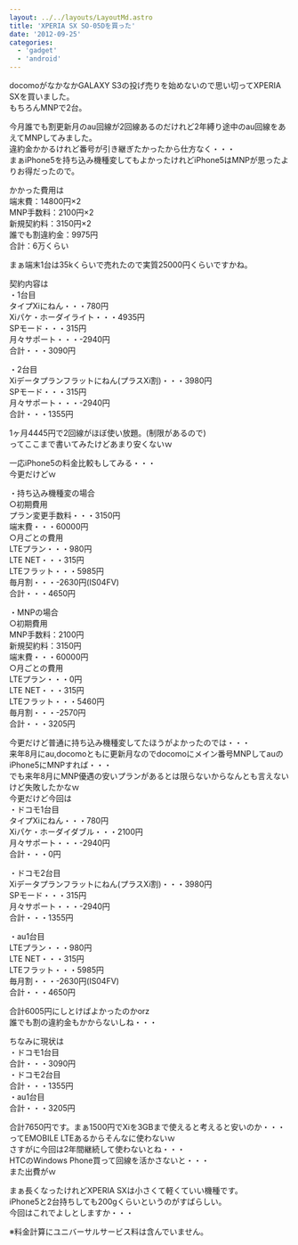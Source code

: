 ```yaml
---
layout: ../../layouts/LayoutMd.astro
title: 'XPERIA SX SO-05Dを買った'
date: '2012-09-25'
categories:
  - 'gadget'
  - 'android'
---
```


docomoがなかなかGALAXY S3の投げ売りを始めないので思い切ってXPERIA SXを買いました。  
もちろんMNPで2台。

今月誰でも割更新月のau回線が2回線あるのだけれど2年縛り途中のau回線をあえてMNPしてみました。  
違約金かかるけれど番号が引き継ぎたかったから仕方なく・・・  
まぁiPhone5を持ち込み機種変してもよかったけれどiPhone5はMNPが思ったよりお得だったので。

かかった費用は  
端末費：14800円×2  
MNP手数料：2100円×2  
新規契約料：3150円×2  
誰でも割違約金：9975円  
合計：6万くらい

まぁ端末1台は35kくらいで売れたので実質25000円くらいですかね。

契約内容は  
・1台目  
タイプXiにねん・・・780円  
Xiパケ・ホーダイライト・・・4935円  
SPモード・・・315円  
月々サポート・・・-2940円  
合計・・・3090円

・2台目  
Xiデータプランフラットにねん(プラスXi割)・・・3980円  
SPモード・・・315円  
月々サポート・・・-2940円  
合計・・・1355円

1ヶ月4445円で2回線がほぼ使い放題。(制限があるので)  
ってここまで書いてみたけどあまり安くないｗ

一応iPhone5の料金比較もしてみる・・・  
今更だけどｗ

・持ち込み機種変の場合  
○初期費用  
プラン変更手数料・・・3150円  
端末費・・・60000円  
○月ごとの費用  
LTEプラン・・・980円  
LTE NET・・・315円  
LTEフラット・・・5985円  
毎月割・・・-2630円(IS04FV)  
合計・・・4650円

・MNPの場合  
○初期費用  
MNP手数料：2100円  
新規契約料：3150円  
端末費・・・60000円  
○月ごとの費用  
LTEプラン・・・0円  
LTE NET・・・315円  
LTEフラット・・・5460円  
毎月割・・・-2570円  
合計・・・3205円

今更だけど普通に持ち込み機種変してたほうがよかったのでは・・・  
来年8月にau,docomoともに更新月なのでdocomoにメイン番号MNPしてauのiPhone5にMNPすれば・・・  
でも来年8月にMNP優遇の安いプランがあるとは限らないからなんとも言えないけど失敗したかなｗ  
今更だけど今回は  
・ドコモ1台目  
タイプXiにねん・・・780円  
Xiパケ・ホーダイダブル・・・2100円  
月々サポート・・・-2940円  
合計・・・0円

・ドコモ2台目  
Xiデータプランフラットにねん(プラスXi割)・・・3980円  
SPモード・・・315円  
月々サポート・・・-2940円  
合計・・・1355円

・au1台目  
LTEプラン・・・980円  
LTE NET・・・315円  
LTEフラット・・・5985円  
毎月割・・・-2630円(IS04FV)  
合計・・・4650円

合計6005円にしとけばよかったのかorz  
誰でも割の違約金もかからないしね・・・

ちなみに現状は  
・ドコモ1台目  
合計・・・3090円  
・ドコモ2台目  
合計・・・1355円  
・au1台目  
合計・・・3205円

合計7650円です。まぁ1500円でXiを3GBまで使えると考えると安いのか・・・  
ってEMOBILE LTEあるからそんなに使わないｗ  
さすがに今回は2年間継続して使わないとね・・・  
HTCのWindows Phone買って回線を活かさないと・・・  
また出費がｗ

まぁ長くなったけれどXPERIA SXは小さくて軽くていい機種です。  
iPhone5と2台持ちしても200gくらいというのがすばらしい。  
今回はこれでよしとしますか・・・

※料金計算にユニバーサルサービス料は含んでいません。
